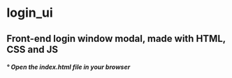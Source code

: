 # login_ui

<div> <h2> Front-end login window modal, made with HTML, CSS and JS </h2> </div>
<div> <h5> ° Open the index.html file in your browser </h5> </div>